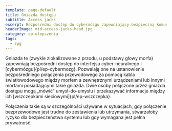 ```yaml
---
template: page-default
title: Gniazda dostępu
subtitle: Access jacks
excerpt: Bezpośredni dostęp do cybermózgu zapewniający bezpieczną komunikację
headerImage: mid-access-jacks-head.jpg
category: ep-ulepszenia
tags:
  - rpg
---
```

Gniazda te (zwykle zlokalizowane z przodu, u podstawy głowy morfa) zapewniają bezpośredni dostęp do interfejsu cyber-neuralnego i [cybermózgu]{pl/ep-cybermozg}. Pozwalają one na ustanowienie bezpośredniego połączenia przewodowego za pomocą kabla światłowodowego między morfem a zewnętrznymi urządzeniami lub innymi morfami posiadającymi takie gniazda. Dwie osoby połączone przez gniazda dostępu mogą „mówić” umysł-do-umysłu i przekazywać informacje między ich [wszczepkami sieciowymi]{pl/ep-wszczepka}.

Połączenia takie są w szczególności używane w sytuacjach, gdy połączenie bezprzewodowe jest trudne do zestawienia lub utrzymania, stwarzałoby ryzyko dla bezpieczeństwa systemu lub gdy wymagana jest pełna prywatność.
